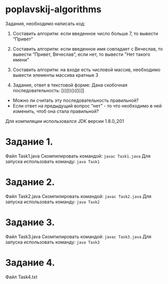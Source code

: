 # poplavskij-algorithms
Задания, необходимо написать код:

1. Составить алгоритм: если введенное число больше 7, то вывести “Привет”
2. Составить алгоритм: если введенное имя совпадает с Вячеслав, то вывести “Привет, Вячеслав”, если нет, то вывести "Нет такого имени"
3. Составить алгоритм: на входе есть числовой массив, необходимо вывести элементы массива кратные 3

4. Задание, ответ в текстовой форме:
Дана скобочная последовательность: [((())()(())]]
- Можно ли считать эту последовательность правильной?
- Если ответ на предыдущий вопрос “нет” - то что необходимо в ней изменить, чтоб она стала правильной?


Для компиляции использовался JDK версии 1.8.0_201

# Задание 1. 
Файл Task1.java
Скомпилировать командой: `javac Task1.java`
Для запуска использовать команду: `java Task1` 

# Задание 2. 
Файл Task2.java
Скомпилировать командой: `javac Task2.java`
Для запуска использовать команду: `java Task2` 

# Задание 3. 
Файл Task3.java
Скомпилировать командой: `javac Task3.java`
Для запуска использовать команду: `java Task3` 

# Задание 4.
Файл Task4.txt
